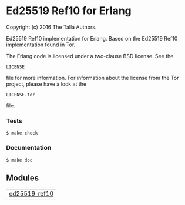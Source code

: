 

# Ed25519 Ref10 for Erlang #

Copyright (c) 2016 The Talla Authors.

Ed25519 Ref10 implementation for Erlang. Based on the Ed25519 Ref10
implementation found in Tor.

The Erlang code is licensed under a two-clause BSD license. See the

```
LICENSE
```
 file for more information. For information about the license
from the Tor project, please have a look at the 
```
LICENSE.tor
```

file.


### <a name="Tests">Tests</a> ###

```
$ make check
```


### <a name="Documentation">Documentation</a> ###

```
$ make doc
```



## Modules ##


<table width="100%" border="0" summary="list of modules">
<tr><td><a href="https://lab.baconsvin.org/talla/ed25519_ref10/blob/master/doc/ed25519_ref10.md" class="module">ed25519_ref10</a></td></tr></table>

